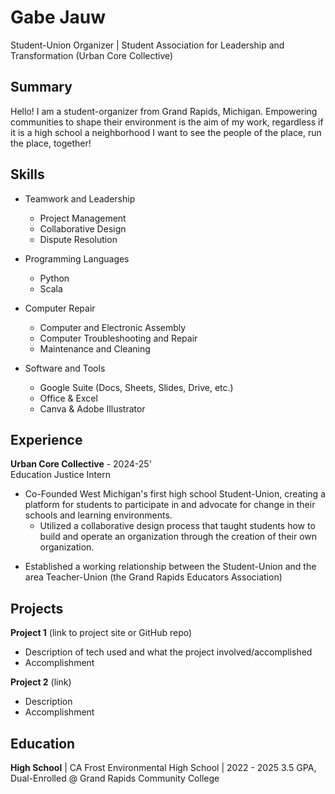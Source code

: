 # Gabe Jauw

Student-Union Organizer | Student Association for Leadership and Transformation (Urban Core Collective)
## Summary

Hello! I am a student-organizer from Grand Rapids, Michigan. Empowering communities to shape their environment is the aim of my work, regardless if it is a high school a neighborhood I want to see the people of the place, run the place, together! 

## Skills

- Teamwork and Leadership
	- Project Management
	- Collaborative Design
	- Dispute Resolution
	  
- Programming Languages
	- Python
	-  Scala
	  
- Computer Repair
	- Computer and Electronic Assembly
	- Computer Troubleshooting and Repair
	- Maintenance and Cleaning
	  
- Software and Tools
	-  Google Suite (Docs, Sheets, Slides, Drive, etc.)
	-  Office & Excel
	-  Canva & Adobe Illustrator
## Experience

**Urban Core Collective** - 2024-25'   
Education Justice Intern
- Co-Founded West Michigan's first high school Student-Union, creating a platform for students to participate in and advocate for change in their schools and learning environments.
	- Utilized a collaborative design process that taught students how to build and operate an organization through the creation of their own organization.
* Established a working relationship between the Student-Union and the area Teacher-Union (the Grand Rapids Educators Association)
## Projects

**Project 1** (link to project site or GitHub repo)  
- Description of tech used and what the project involved/accomplished
- Accomplishment 

**Project 2** (link)
- Description 
- Accomplishment

## Education

**High School** | CA Frost Environmental High School | 2022 - 2025
	 3.5 GPA, Dual-Enrolled @ Grand Rapids Community College
